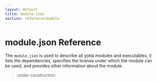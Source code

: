 ```yaml
---
layout: default
title: module.json
section: reference/module
---
```


# module.json Reference
The `module.json` is used to describe all yotta modules and executables, it lists the dependencies, specifies the license under which the module can be used, and provides other information about the module.

> under construction
